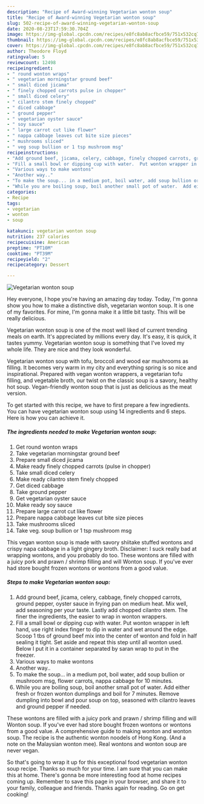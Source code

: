 ```yaml
---
description: "Recipe of Award-winning Vegetarian wonton soup"
title: "Recipe of Award-winning Vegetarian wonton soup"
slug: 502-recipe-of-award-winning-vegetarian-wonton-soup
date: 2020-08-23T17:59:30.704Z
image: https://img-global.cpcdn.com/recipes/e8fc8ab8acfbce59/751x532cq70/vegetarian-wonton-soup-recipe-main-photo.jpg
thumbnail: https://img-global.cpcdn.com/recipes/e8fc8ab8acfbce59/751x532cq70/vegetarian-wonton-soup-recipe-main-photo.jpg
cover: https://img-global.cpcdn.com/recipes/e8fc8ab8acfbce59/751x532cq70/vegetarian-wonton-soup-recipe-main-photo.jpg
author: Theodore Floyd
ratingvalue: 5
reviewcount: 12498
recipeingredient:
- " round wonton wraps"
- " vegetarian morningstar ground beef"
- " small diced jicama"
- " finely chopped carrots pulse in chopper"
- " small diced celery"
- " cilantro stem finely chopped"
- " diced cabbage"
- " ground pepper"
- " vegetarian oyster sauce"
- " soy sauce"
- " large carrot cut like flower"
- " nappa cabbage leaves cut bite size pieces"
- " mushrooms sliced"
- " veg soup bullion or 1 tsp mushroom msg"
recipeinstructions:
- "Add ground beef, jicama, celery, cabbage, finely chopped carrots, ground pepper, oyster sauce in frying pan on medium heat. Mix well,  add seasoning per your taste. Lastly add chopped cilantro stem. The finer the ingredients,  the easier to wrap in wonton wrappers."
- "Fill a small bowl or dipping cup with water.  Put wonton wrapper in left hand, use right index finger to dip in water and wet around the edge. Scoop 1 tbs of ground beef mix into the center of wonton and fold in half sealing it tight. Set aside and repeat this step until all wonton used. Below I put it in a container separated by saran wrap to put in the freezer."
- "Various ways to make wontons"
- "Another way.."
- "To make the soup... in a medium pot, boil water, add soup bullion or mushroom msg, flower carrots, nappa cabbage for 10 minutes."
- "While you are boiling soup, boil another small pot of water.  Add either fresh or frozen wonton dumplings and boil for 7 minutes. Remove dumpling into bowl and pour soup on top, seasoned with cilantro leaves and ground pepper if needed."
categories:
- Recipe
tags:
- vegetarian
- wonton
- soup

katakunci: vegetarian wonton soup 
nutrition: 237 calories
recipecuisine: American
preptime: "PT10M"
cooktime: "PT39M"
recipeyield: "2"
recipecategory: Dessert

---
```



![Vegetarian wonton soup](https://img-global.cpcdn.com/recipes/e8fc8ab8acfbce59/751x532cq70/vegetarian-wonton-soup-recipe-main-photo.jpg)

Hey everyone, I hope you're having an amazing day today. Today, I'm gonna show you how to make a distinctive dish, vegetarian wonton soup. It is one of my favorites. For mine, I'm gonna make it a little bit tasty. This will be really delicious.

Vegetarian wonton soup is one of the most well liked of current trending meals on earth. It's appreciated by millions every day. It's easy, it is quick, it tastes yummy. Vegetarian wonton soup is something that I've loved my whole life. They are nice and they look wonderful.

Vegetarian wonton soup with tofu, broccoli and wood ear mushrooms as filling. It becomes very warm in my city and everything spring is so nice and inspirational. Prepared with vegan wonton wrappers, a vegetarian tofu filling, and vegetable broth, our twist on the classic soup is a savory, healthy hot soup. Vegan-friendly wonton soup that is just as delicious as the meat version.


To get started with this recipe, we have to first prepare a few ingredients. You can have vegetarian wonton soup using 14 ingredients and 6 steps. Here is how you can achieve it.

<!--inarticleads1-->

##### The ingredients needed to make Vegetarian wonton soup:

1. Get  round wonton wraps
1. Take  vegetarian morningstar ground beef
1. Prepare  small diced jicama
1. Make ready  finely chopped carrots (pulse in chopper)
1. Take  small diced celery
1. Make ready  cilantro stem finely chopped
1. Get  diced cabbage
1. Take  ground pepper
1. Get  vegetarian oyster sauce
1. Make ready  soy sauce
1. Prepare  large carrot cut like flower
1. Prepare  nappa cabbage leaves cut bite size pieces
1. Take  mushrooms sliced
1. Take  veg. soup bullion or 1 tsp mushroom msg


This vegan wonton soup is made with savory shiitake stuffed wontons and crispy napa cabbage in a light gingery broth. Disclaimer: I suck really bad at wrapping wontons, and you probably do too. These wontons are filled with a juicy pork and prawn / shrimp filling and will Wonton soup. If you&#39;ve ever had store bought frozen wontons or wontons from a good value. 

<!--inarticleads2-->

##### Steps to make Vegetarian wonton soup:

1. Add ground beef, jicama, celery, cabbage, finely chopped carrots, ground pepper, oyster sauce in frying pan on medium heat. Mix well,  add seasoning per your taste. Lastly add chopped cilantro stem. The finer the ingredients,  the easier to wrap in wonton wrappers.
1. Fill a small bowl or dipping cup with water.  Put wonton wrapper in left hand, use right index finger to dip in water and wet around the edge. Scoop 1 tbs of ground beef mix into the center of wonton and fold in half sealing it tight. Set aside and repeat this step until all wonton used. Below I put it in a container separated by saran wrap to put in the freezer.
1. Various ways to make wontons
1. Another way..
1. To make the soup... in a medium pot, boil water, add soup bullion or mushroom msg, flower carrots, nappa cabbage for 10 minutes.
1. While you are boiling soup, boil another small pot of water.  Add either fresh or frozen wonton dumplings and boil for 7 minutes. Remove dumpling into bowl and pour soup on top, seasoned with cilantro leaves and ground pepper if needed.


These wontons are filled with a juicy pork and prawn / shrimp filling and will Wonton soup. If you&#39;ve ever had store bought frozen wontons or wontons from a good value. A comprehensive guide to making wonton and wonton soup. The recipe is the authentic wonton noodels of Hong Kong. (And a note on the Malaysian wonton mee). Real wontons and wonton soup are never vegan. 

So that's going to wrap it up for this exceptional food vegetarian wonton soup recipe. Thanks so much for your time. I am sure that you can make this at home. There's gonna be more interesting food at home recipes coming up. Remember to save this page in your browser, and share it to your family, colleague and friends. Thanks again for reading. Go on get cooking!
